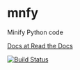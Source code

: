 mnfy
====

Minify Python code

[Docs at Read the Docs](http://mnfy.rtfd.org)

[![Build Status](https://drone.io/github.com/brettcannon/mnfy/status.png)](https://drone.io/github.com/brettcannon/mnfy/latest)
